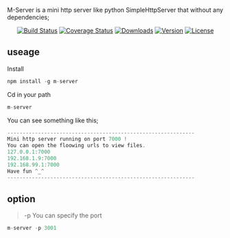 M-Server is a mini http server like python SimpleHttpServer that without any dependencies;

<p align="center">
    <a href="https://circleci.com/gh/nunnly/m-server/tree/master"><img src="https://img.shields.io/circleci/project/nunnly/m-server/master.svg" alt="Build Status"></a>
    <a href="https://codecov.io/github/nunnly/m-server?branch=master"><img src="https://img.shields.io/codecov/c/github/nunnly/m-server/master.svg" alt="Coverage Status"></a>
    <a href="https://www.npmjs.com/package/m-server"><img src="https://img.shields.io/npm/dt/m-server.svg" alt="Downloads"></a>
    <a href="https://www.npmjs.com/package/m-server"><img src="https://img.shields.io/npm/v/m-server.svg" alt="Version"></a>
    <a href="https://www.npmjs.com/package/m-server"><img src="https://img.shields.io/npm/l/m-server.svg" alt="License"></a>
     
</p>

## useage

Install

```javascript
npm install -g m-server
```

Cd in your path

```javascript
m-server
```

You can see something like this;

```javascript
-------------------------------------------------------------
Mini http server running on port 7000 !
You can open the floowing urls to view files.
127.0.0.1:7000
192.168.1.9:7000
192.168.99.1:7000
Have fun ^_^
-------------------------------------------------------------
```

## option

> -p You can specify the port

```javascript
m-server -p 3001
```

